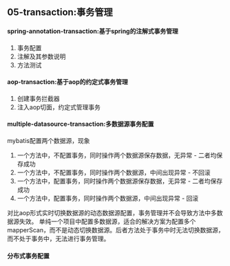 ## 05-transaction:事务管理

#### spring-annotation-transaction:基于spring的注解式事务管理
1. 事务配置
1. 注解及其参数说明
1. 方法测试

#### aop-transaction:基于aop的约定式事务管理
1. 创建事务拦截器
1. 注入aop切面，约定式管理事务

#### multiple-datasource-transaction:多数据源事务配置
mybatis配置两个数据源，现象
1. 一个方法中，不配置事务，同时操作两个数据源保存数据，无异常 - 二者均保存成功
1. 一个方法中，不配置事务，同时操作两个数据源，中间出现异常 - 不回滚
1. 一个方法中，配置事务，同时操作两个数据源保存数据，无异常 - 二者均保存成功
1. 一个方法中，配置事务，同时操作两个数据源，中间出现异常 - 回滚

对比aop形式实时切换数据源的动态数据源配置，事务管理并不会导致方法中多数据源失效。
单纯一个项目中配置多数据源，适合的解决方案为配置多个mapperScan，而不是动态切换数据源。后者方法处于事务中时无法切换数据源，而不处于事务中，无法进行事务管理。

#### 分布式事务配置